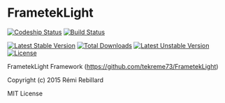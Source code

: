 # FrametekLight

[![Codeship Status](https://codeship.io/projects/5209eb70-ec71-0132-7ff9-3ab4798fa513/status?branch=develop)](https://codeship.com/projects/83752)
[![Build Status](https://travis-ci.org/tekreme73/FrametekLight.svg?branch=master)](https://travis-ci.org/tekreme73/FrametekLight)

[![Latest Stable Version](https://poser.pugx.org/tekreme73/frameteklight/v/stable)](https://packagist.org/packages/tekreme73/frameteklight)
[![Total Downloads](https://poser.pugx.org/tekreme73/frameteklight/downloads)](https://packagist.org/packages/tekreme73/frameteklight)
[![Latest Unstable Version](https://poser.pugx.org/tekreme73/frameteklight/v/unstable)](https://packagist.org/packages/tekreme73/frameteklight)
[![License](https://poser.pugx.org/tekreme73/frameteklight/license)](https://packagist.org/packages/tekreme73/frameteklight)

FrametekLight Framework (https://github.com/tekreme73/FrametekLight)

Copyright (c) 2015 Rémi Rebillard

MIT License
